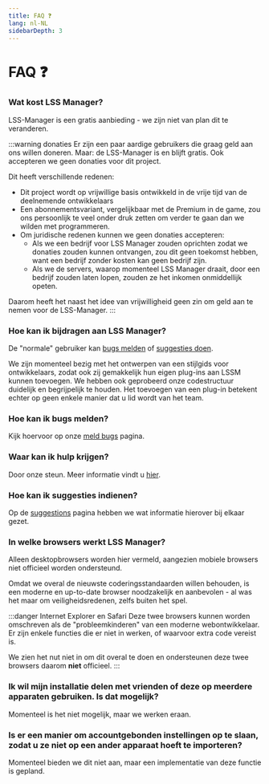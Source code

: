 ```yaml
---
title: FAQ ❓
lang: nl-NL
sidebarDepth: 3
---
```


# FAQ ❓

### Wat kost LSS Manager?
LSS-Manager is een gratis aanbieding - we zijn niet van plan dit te veranderen.

:::warning donaties
Er zijn een paar aardige gebruikers die graag geld aan ons willen doneren. Maar: de LSS-Manager is en blijft gratis. Ook accepteren we geen donaties voor dit project.

Dit heeft verschillende redenen:

* Dit project wordt op vrijwillige basis ontwikkeld in de vrije tijd van de deelnemende ontwikkelaars
* Een abonnementsvariant, vergelijkbaar met de Premium in de game, zou ons persoonlijk te veel onder druk zetten om verder te gaan dan we wilden met programmeren.
* Om juridische redenen kunnen we geen donaties accepteren:
    * Als we een bedrijf voor LSS Manager zouden oprichten zodat we donaties zouden kunnen ontvangen, zou dit geen toekomst hebben, want een bedrijf zonder kosten kan geen bedrijf zijn.
    * Als we de servers, waarop momenteel LSS Manager draait, door een bedrijf zouden laten lopen, zouden ze het inkomen onmiddellijk opeten.

Daarom heeft het naast het idee van vrijwilligheid geen zin om geld aan te nemen voor de LSS-Manager.
:::

### Hoe kan ik bijdragen aan LSS Manager?
De "normale" gebruiker kan [bugs melden][error] of [suggesties doen][suggestions].

We zijn momenteel bezig met het ontwerpen van een stijlgids voor ontwikkelaars, zodat ook zij gemakkelijk hun eigen plug-ins aan LSSM kunnen toevoegen. We hebben ook geprobeerd onze codestructuur duidelijk en begrijpelijk te houden. Het toevoegen van een plug-in betekent echter op geen enkele manier dat u lid wordt van het team.

### Hoe kan ik bugs melden?
Kijk hoervoor op onze [meld bugs][error] pagina.

### Waar kan ik hulp krijgen?
Door onze steun. Meer informatie vindt u [hier][support].

### Hoe kan ik suggesties indienen?
Op de [suggestions][suggestions] pagina hebben we wat informatie hierover bij elkaar gezet.

### In welke browsers werkt LSS Manager?
Alleen desktopbrowsers worden hier vermeld, aangezien mobiele browsers niet officieel worden ondersteund.

Omdat we overal de nieuwste coderingsstandaarden willen behouden, is een moderne en up-to-date browser noodzakelijk en aanbevolen - al was het maar om veiligheidsredenen, zelfs buiten het spel.

<browser-support-table/>

:::danger Internet Explorer en Safari
Deze twee browsers kunnen worden omschreven als de "probleemkinderen" van een moderne webontwikkelaar. Er zijn enkele functies die er niet in werken, of waarvoor extra code vereist is.

We zien het nut niet in om dit overal te doen en ondersteunen deze twee browsers daarom **niet** officieel.
:::

### Ik wil mijn installatie delen met vrienden of deze op meerdere apparaten gebruiken. Is dat mogelijk?
Momenteel is het niet mogelijk, maar we werken eraan.

### Is er een manier om accountgebonden instellingen op te slaan, zodat u ze niet op een ander apparaat hoeft te importeren?
Momenteel bieden we dit niet aan, maar een implementatie van deze functie is gepland.


[support]: support.md
[error]: error_report.md
[suggestions]: suggestions.md
